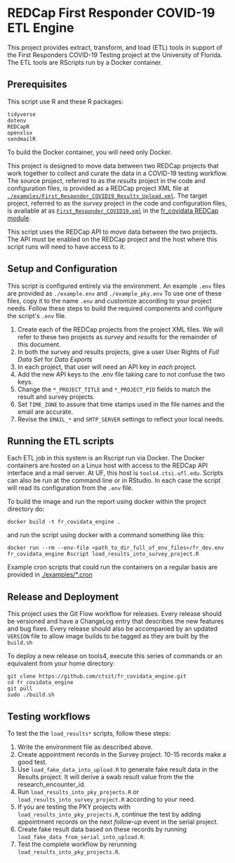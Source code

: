 # REDCap First Responder COVID-19 ETL Engine

This project provides extract, transform, and load (ETL) tools in support of the First Responders COVID-19 Testing project at the University of Florida. The ETL tools are RScripts run by a Docker container.

## Prerequisites

This script use R and these R packages:

    tidyverse
    dotenv
    REDCapR
    openxlsx
    sendmailR

To build the Docker container, you will need only Docker.

This project is designed to move data between two REDCap projects that work together to collect and curate the data in a COVID-19 testing workflow. The source project, referred to as the _results_ project in the code and configuration files, is provided as a REDCap project XML file at [`./examples/First_Responder_COVID19_Results_Upload.xml`](./examples/First_Responder_COVID19_Results_Upload.xml).  The target project, referred to as the _survey_ project in the code and configuration files, is available at as [`First_Responder_COVID19.xml`](https://github.com/ctsit/fr_covidata/blob/master/example/First_Responder_COVID19.xml) in the [fr_covidata REDCap module](https://github.com/ctsit/fr_covidata).

This script uses the REDCap API to move data between the two projects. The API must be enabled on the REDCap project and the host where this script runs will need to have access to it.


## Setup and Configuration

This script is configured entirely via the environment. An example `.env` files are provided as `./example.env` and `./example_pky.env` To use one of these files, copy it to the name `.env` and customize according to your project needs. Follow these steps to build the required components and configure the script's `.env` file.

1. Create each of the REDCap projects from the project XML files. We will refer to these two projects as _survey_ and _results_ for the remainder of this document.
1. In both the survey and results projects, give a user User Rights of _Full Data Set_ for _Data Exports_
1. In each project, that user will need an API key in _each_ project.
1. Add the new API keys to the .env file taking care to not confuse the two keys.
1. Change the `*_PROJECT_TITLE` and `*_PROJECT_PID` fields to match the result and survey projects.
1. Set `TIME_ZONE` to assure that time stamps used in the file names and the email are accurate.
1. Revise the `EMAIL_*` and `SMTP_SERVER` settings to reflect your local needs.


## Running the ETL scripts

Each ETL job in this system is an Rscript run via Docker. The Docker containers are hosted on a Linux host with access to the REDCap API interface and a mail server. At UF, this host is `tools4.ctsi.ufl.edu`. Scripts can also be run at the command line or in RStudio. In each case the script will read its configuration from the `.env` file.

To build the image and run the report using docker within the project directory do:

`docker build -t fr_covidata_engine .`

and run the script using docker with a command something like this:

`docker run --rm --env-file <path_to_dir_full_of_env_files>/fr_dev.env fr_covidata_engine Rscript load_results_into_survey_project.R`

Example cron scripts that could run the containers on a regular basis are provided in [./examples/*.cron](./examples/)


## Release and Deployment

This project uses the Git Flow workflow for releases. Every release should be versioned and have a ChangeLog entry that describes the new features and bug fixes. Every release should also be accompanied by an updated `VERSION` file to allow image builds to be tagged as they are built by the `build.sh`

To deploy a new release on tools4, execute this series of commands or an equivalent from your home directory:

```
git clone https://github.com/ctsit/fr_covidata_engine.git
cd fr_covidata_engine
git pull
sudo ./build.sh
```


## Testing workflows

To test the the `load_results*` scripts, follow these steps:

1. Write the environment file as described above.
1. Create appointment records in the Survey project. 10-15 records make a good test. 
1. Use `load_fake_data_into_upload.R` to generate fake result data in the Results project. It will derive a swab result value from the the research_encounter_id. 
1. Run `load_results_into_pky_projects.R` or `load_results_into_survey_project.R` according to your need.
1. If you are testing the PKY projects with `load_results_into_pky_projects.R`, continue the test by adding appointment records on the next _follow-up_ event in the serial project. 
1. Create fake result data based on these records by running `load_fake_data_from_serial_into_upload.R`.
1. Test the complete workflow by rerunning `load_results_into_pky_projects.R`.
